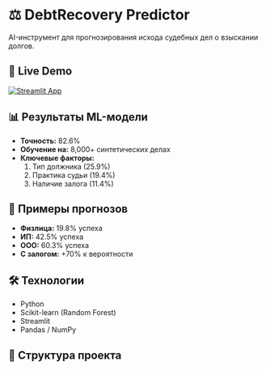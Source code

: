 # ⚖️ DebtRecovery Predictor

AI-инструмент для прогнозирования исхода судебных дел о взыскании долгов.

## 🚀 Live Demo

[![Streamlit App](https://static.streamlit.io/badges/streamlit_badge_black_white.svg)](https://your-app-link.streamlit.app/)

## 📊 Результаты ML-модели

- **Точность:** 82.6%
- **Обучение на:** 8,000+ синтетических делах
- **Ключевые факторы:**
  1. Тип должника (25.9%)
  2. Практика судьи (19.4%) 
  3. Наличие залога (11.4%)

## 🎯 Примеры прогнозов

- **Физлица:** 19.8% успеха
- **ИП:** 42.5% успеха  
- **ООО:** 60.3% успеха
- **С залогом:** +70% к вероятности

## 🛠️ Технологии

- Python
- Scikit-learn (Random Forest)
- Streamlit
- Pandas / NumPy

## 📁 Структура проекта
